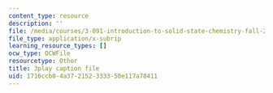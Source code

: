 ```yaml
---
content_type: resource
description: ''
file: /media/courses/3-091-introduction-to-solid-state-chemistry-fall-2018/1716ccb04a372152333350e117a78411_uOEXP2WEo3M.srt
file_type: application/x-subrip
learning_resource_types: []
ocw_type: OCWFile
resourcetype: Other
title: 3play caption file
uid: 1716ccb0-4a37-2152-3333-50e117a78411
---
```

